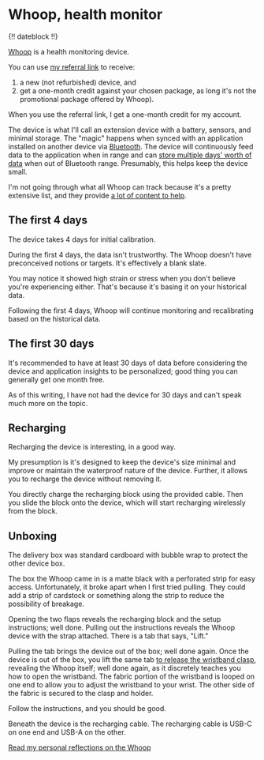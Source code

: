# Whoop, health monitor

{!! dateblock !!}

[Whoop](https://www.whoop.com) is a health monitoring device.

You can use [my referral link](https://join.whoop.com/C55FFC) to receive:

1. a new (not refurbished) device, and
2. get a one-month credit against your chosen package, as long it's not the promotional package offered by Whoop).

When you use the referral link, I get a one-month credit for my account.

The device is what I'll call an extension device with a battery, sensors, and minimal storage. The "magic" happens when synced with an application installed on another device via [Bluetooth](https://en.wikipedia.org/wiki/Bluetooth). The device will continuously feed data to the application when in range and can [store multiple days' worth of data](https://support.whoop.com/s/article/How-much-data-is-stored-on-my-WHOOP-4-0) when out of Bluetooth range. Presumably, this helps keep the device small.

I'm not going through what all Whoop can track because it's a pretty extensive list, and they provide [a lot of content to help](https://support.whoop.com/s/).

## The first 4 days

The device takes 4 days for initial calibration.

During the first 4 days, the data isn't trustworthy. The Whoop doesn't have preconceived notions or targets. It's effectively a blank slate.

You may notice it showed high strain or stress when you don't believe you're experiencing either. That's because it's basing it on your historical data.

Following the first 4 days, Whoop will continue monitoring and recalibrating based on the historical data. 

## The first 30 days

It's recommended to have at least 30 days of data before considering the device and application insights to be personalized; good thing you can generally get one month free.

As of this writing, I have not had the device for 30 days and can't speak much more on the topic.

## Recharging

Recharging the device is interesting, in a good way.

My presumption is it's designed to keep the device's size minimal and improve or maintain the waterproof nature of the device. Further, it allows you to recharge the device without removing it.

You directly charge the recharging block using the provided cable. Then you slide the block onto the device, which will start recharging wirelessly from the block.

## Unboxing

The delivery box was standard cardboard with bubble wrap to protect the other device box.

The box the Whoop came in is a matte black with a perforated strip for easy access. Unfortunately, it broke apart when I first tried pulling. They could add a strip of cardstock or something along the strip to reduce the possibility of breakage.

Opening the two flaps reveals the recharging block and the setup instructions; well done. Pulling out the instructions reveals the Whoop device with the strap attached. There is a tab that says, "Lift." 

Pulling the tab brings the device out of the box; well done again. Once the device is out of the box, you lift the same tab [to release the wristband clasp](https://youtu.be/hBa-QQi5Cqc), revealing the Whoop itself; well done again, as it discretely teaches you how to open the wristband. The fabric portion of the wristband is looped on one end to allow you to adjust the wristband to your wrist. The other side of the fabric is secured to the clasp and holder. 

Follow the instructions, and you should be good. 

Beneath the device is the recharging cable. The recharging cable is USB-C on one end and USB-A on the other.

[Read my personal reflections on the Whoop](/examinations/whoop-health-monitor/reflection/)

